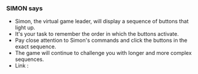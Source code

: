 ### SIMON says

- Simon, the virtual game leader, will display a sequence of buttons that light up.
- It's your task to remember the order in which the buttons activate.
- Pay close attention to Simon's commands and click the buttons in the exact sequence.
- The game will continue to challenge you with longer and more complex sequences.
- Link :
  
